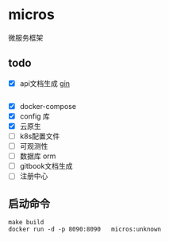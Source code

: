 # micros

微服务框架

## todo

- [x] api文档生成 [gin](https://github.com/swaggo/gin-swagger)

```shell
```

- [x] docker-compose
- [x] config 库
- [x] 云原生
- [ ] k8s配置文件
- [ ] 可观测性
- [ ] 数据库 orm
- [ ] gitbook文档生成
- [ ] 注册中心

## 启动命令

```shell
make build
docker run -d -p 8090:8090   micros:unknown
```
